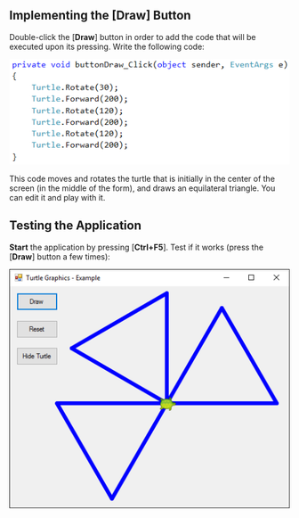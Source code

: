 ## Implementing the [Draw] Button

Double-click the [**Draw**] button in order to add the code that will be executed upon its pressing. Write the following code:

![](/assets/chapter-5-images/13.Turtle-graphics-07.png)

This code moves and rotates the turtle that is initially in the center of the screen (in the middle of the form), and draws an equilateral triangle. You can edit it and play with it.

## Testing the Application

**Start** the application by pressing [**Ctrl+F5**]. Test if it works (press the [**Draw**] button a few times):

![](/assets/chapter-5-images/13.Turtle-graphics-08.png)
